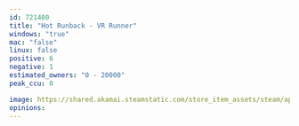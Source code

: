 ```yaml
---
id: 721400
title: "Hot Runback - VR Runner"
windows: "true"
mac: "false"
linux: false
positive: 6
negative: 1
estimated_owners: "0 - 20000"
peak_ccu: 0

image: https://shared.akamai.steamstatic.com/store_item_assets/steam/apps/721400/header.jpg?t=1506580113
opinions:
---
```

